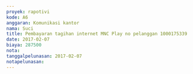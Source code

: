```yaml
---
proyek: rapotivi
kode: A6
anggaran: Komunikasi kantor
nama: Suci
title: Pembayaran tagihan internet MNC Play no pelanggan 1000175339
date: 2017-02-07
biaya: 287500
nota:
tanggalpelunasan: 2017-02-07
notapelunasan:
---
```

